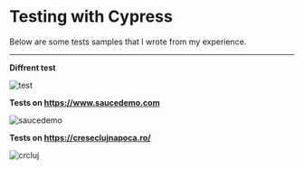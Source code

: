 # Testing with Cypress

Below are some tests samples that I wrote from my experience.

--------------------------------------------------------------------------------------

**Diffrent test** 

![test](https://user-images.githubusercontent.com/120104620/218255418-bd0f3493-6e14-4b9a-b454-094f0d4d5e4d.png)


**Tests on https://www.saucedemo.com**

![saucedemo](https://user-images.githubusercontent.com/120104620/218255374-4656181a-be4f-418d-9181-79965699d69a.png)

**Tests on https://creseclujnapoca.ro/**

![crcluj](https://user-images.githubusercontent.com/120104620/218310308-67af3312-0ead-46c6-9752-8f36d0862ab3.png)




